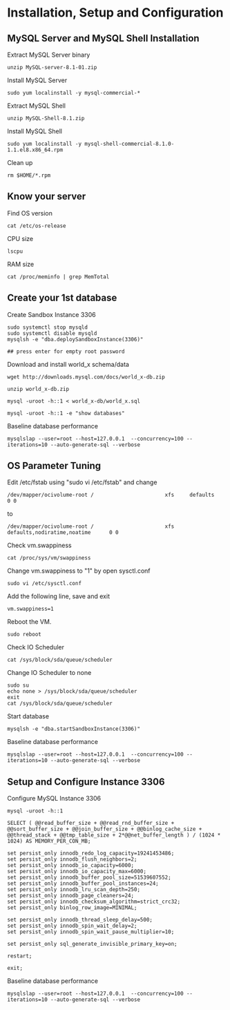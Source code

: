 # Installation, Setup and Configuration
## MySQL Server and MySQL Shell Installation
Extract MySQL Server binary
```
unzip MySQL-server-8.1-01.zip
```
Install MySQL Server
```
sudo yum localinstall -y mysql-commercial-*
```
Extract MySQL Shell
```
unzip MySQL-Shell-8.1.zip
```
Install MySQL Shell
```
sudo yum localinstall -y mysql-shell-commercial-8.1.0-1.1.el8.x86_64.rpm
```
Clean up
```
rm $HOME/*.rpm
```
## Know your server
Find OS version
```
cat /etc/os-release
```
CPU size
```
lscpu
```
RAM size
```
cat /proc/meminfo | grep MemTotal
```
## Create your 1st database 
Create Sandbox Instance 3306
```
sudo systemctl stop mysqld
sudo systemctl disable mysqld
mysqlsh -e "dba.deploySandboxInstance(3306)"

## press enter for empty root password

```
Download and install world_x schema/data
```
wget http://downloads.mysql.com/docs/world_x-db.zip

unzip world_x-db.zip

mysql -uroot -h::1 < world_x-db/world_x.sql

mysql -uroot -h::1 -e "show databases"
```
Baseline database performance
```
mysqlslap --user=root --host=127.0.0.1  --concurrency=100 --iterations=10 --auto-generate-sql --verbose
```
## OS Parameter Tuning
Edit /etc/fstab using "sudo vi /etc/fstab" and change 
```
/dev/mapper/ocivolume-root /                       xfs     defaults        0 0
```
to
```
/dev/mapper/ocivolume-root /                       xfs     defaults,nodiratime,noatime      0 0
```
Check vm.swappiness
```
cat /proc/sys/vm/swappiness
```
Change vm.swappiness to "1" by open sysctl.conf
```
sudo vi /etc/sysctl.conf
```
Add the following line, save and exit
```
vm.swappiness=1
```
Reboot the VM.
```
sudo reboot
```
Check IO Scheduler
```
cat /sys/block/sda/queue/scheduler
```
Change IO Scheduler to none
```
sudo su
echo none > /sys/block/sda/queue/scheduler
exit
cat /sys/block/sda/queue/scheduler
```
Start database
```
mysqlsh -e "dba.startSandboxInstance(3306)"
```
Baseline database performance
```
mysqlslap --user=root --host=127.0.0.1  --concurrency=100 --iterations=10 --auto-generate-sql --verbose
```
## Setup and Configure Instance 3306
Configure MySQL Instance 3306
```
mysql -uroot -h::1

SELECT ( @@read_buffer_size + @@read_rnd_buffer_size + @@sort_buffer_size + @@join_buffer_size + @@binlog_cache_size + @@thread_stack + @@tmp_table_size + 2*@@net_buffer_length ) / (1024 * 1024) AS MEMORY_PER_CON_MB;

set persist_only innodb_redo_log_capacity=19241453486;
set persist_only innodb_flush_neighbors=2;
set persist_only innodb_io_capacity=6000;
set persist_only innodb_io_capacity_max=6000;
set persist_only innodb_buffer_pool_size=51539607552;
set persist_only innodb_buffer_pool_instances=24;
set persist_only innodb_lru_scan_depth=250;
set persist_only innodb_page_cleaners=24;
set persist_only innodb_checksum_algorithm=strict_crc32;
set persist_only binlog_row_image=MINIMAL;

set persist_only innodb_thread_sleep_delay=500; 
set persist_only innodb_spin_wait_delay=2;
set persist_only innodb_spin_wait_pause_multiplier=10;

set persist_only sql_generate_invisible_primary_key=on;

restart;

exit;
```
Baseline database performance
```
mysqlslap --user=root --host=127.0.0.1  --concurrency=100 --iterations=10 --auto-generate-sql --verbose
```

